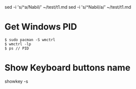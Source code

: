 sed -i 's/^a/Nabil/' ~/test/t1.md 
sed -i 's/^Nabil/a/' ~/test/t1.md 

# Get Windows PID
    $ sudo pacman -S wmctrl
    $ wmctrl -lp
    $ ps // PID

# Show Keyboard buttons name
showkey -s
